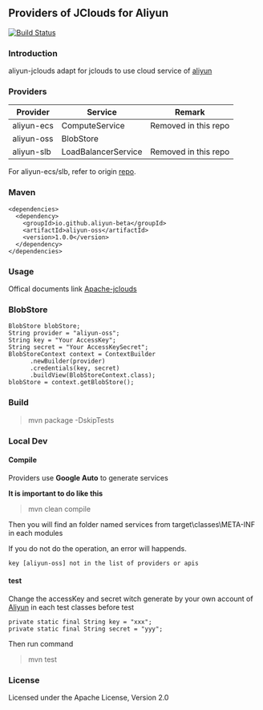 ## Providers of JClouds for Aliyun

[![Build Status](https://travis-ci.com/oliver4u/aliyun-jclouds.svg?branch=master)](https://travis-ci.com/oliver4u/aliyun-jclouds)

### Introduction

aliyun-jclouds adapt for jclouds to use cloud service of [aliyun](https://www.aliyun.com)

### Providers

| Provider | Service | Remark |
|------|------|------|
|aliyun-ecs|ComputeService|Removed in this repo|
|aliyun-oss|BlobStore||
|aliyun-slb|LoadBalancerService|Removed in this repo|

For aliyun-ecs/slb, refer to origin [repo](https://github.com/aliyun-beta/aliyun-jclouds).

### Maven

    <dependencies>
      <dependency>
        <groupId>io.github.aliyun-beta</groupId>
        <artifactId>aliyun-oss</artifactId>
        <version>1.0.0</version>
      </dependency>
    </dependencies>

### Usage

Offical documents link [Apache-jclouds](http://jclouds.apache.org/start)

### BlobStore

    BlobStore blobStore;
    String provider = "aliyun-oss";
    String key = "Your AccessKey";
    String secret = "Your AccessKeySecret";
    BlobStoreContext context = ContextBuilder
          .newBuilder(provider)
          .credentials(key, secret)
          .buildView(BlobStoreContext.class);
    blobStore = context.getBlobStore();



### Build

> mvn package -DskipTests

### Local Dev

#### Compile

Providers use **Google Auto** to generate services

**It is important to do like this**
> mvn clean compile

Then you will find an folder named services from target\classes\META-INF in each modules

If you do not do the operation, an error will happends.

    key [aliyun-oss] not in the list of providers or apis

#### test
Change the accessKey and secret witch generate by your own account of [Aliyun](http://www.aliyun.com) in each test classes before test

    private static final String key = "xxx";
    private static final String secret = "yyy";

Then run command
> mvn test


### License

Licensed under the Apache License, Version 2.0
